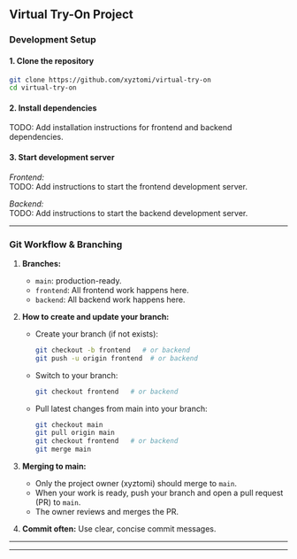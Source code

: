 ## Virtual Try-On Project

### Development Setup

#### 1. Clone the repository
```bash
git clone https://github.com/xyztomi/virtual-try-on
cd virtual-try-on
```

#### 2. Install dependencies
TODO: Add installation instructions for frontend and backend dependencies.

#### 3. Start development server
*Frontend:*  
TODO: Add instructions to start the frontend development server.

*Backend:*  
TODO: Add instructions to start the backend development server.

---


### Git Workflow & Branching

1. **Branches:**
	 - `main`: production-ready.
	 - `frontend`: All frontend work happens here.
	 - `backend`: All backend work happens here.

2. **How to create and update your branch:**
	 - Create your branch (if not exists):
		 ```bash
		 git checkout -b frontend   # or backend
		 git push -u origin frontend  # or backend
		 ```
	 - Switch to your branch:
		 ```bash
		 git checkout frontend   # or backend
		 ```
	 - Pull latest changes from main into your branch:
		 ```bash
		 git checkout main
		 git pull origin main
		 git checkout frontend   # or backend
		 git merge main
		 ```

3. **Merging to main:**
	 - Only the project owner (xyztomi) should merge to `main`.
	 - When your work is ready, push your branch and open a pull request (PR) to `main`.
	 - The owner reviews and merges the PR.

4. **Commit often:** Use clear, concise commit messages.

---

---
